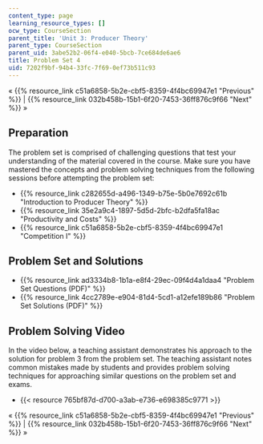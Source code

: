 ```yaml
---
content_type: page
learning_resource_types: []
ocw_type: CourseSection
parent_title: 'Unit 3: Producer Theory'
parent_type: CourseSection
parent_uid: 3abe52b2-06f4-e040-5bcb-7ce684de6ae6
title: Problem Set 4
uid: 7202f9bf-94b4-33fc-7f69-0ef73b511c93
---
```


« {{% resource_link c51a6858-5b2e-cbf5-8359-4f4bc69947e1 "Previous" %}} | {{% resource_link 032b458b-15b1-6f20-7453-36ff876c9f66 "Next" %}} »

Preparation
-----------

The problem set is comprised of challenging questions that test your understanding of the material covered in the course. Make sure you have mastered the concepts and problem solving techniques from the following sessions before attempting the problem set:

*   {{% resource_link c282655d-a496-1349-b75e-5b0e7692c61b "Introduction to Producer Theory" %}}
*   {{% resource_link 35e2a9c4-1897-5d5d-2bfc-b2dfa5fa18ac "Productivity and Costs" %}}
*   {{% resource_link c51a6858-5b2e-cbf5-8359-4f4bc69947e1 "Competition I" %}}

Problem Set and Solutions
-------------------------

*   {{% resource_link ad3334b8-1b1a-e8f4-29ec-09f4d4a1daa4 "Problem Set Questions (PDF)" %}}
*   {{% resource_link 4cc2789e-e904-81d4-5cd1-a12efe189b86 "Problem Set Solutions (PDF)" %}}

Problem Solving Video
---------------------

In the video below, a teaching assistant demonstrates his approach to the solution for problem 3 from the problem set. The teaching assistant notes common mistakes made by students and provides problem solving techniques for approaching similar questions on the problem set and exams.

*   {{< resource 765bf87d-d700-a3ab-e736-e698385c9771 >}}

« {{% resource_link c51a6858-5b2e-cbf5-8359-4f4bc69947e1 "Previous" %}} | {{% resource_link 032b458b-15b1-6f20-7453-36ff876c9f66 "Next" %}} »
